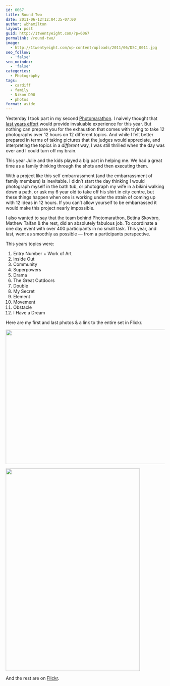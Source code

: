 ```yaml
---
id: 6067
title: Round Two
date: 2011-06-12T12:04:35-07:00
author: wbhamilton
layout: post
guid: http://1twentyeight.com/?p=6067
permalink: /round-two/
image:
  - http://1twentyeight.com/wp-content/uploads/2011/06/DSC_0011.jpg
seo_follow:
  - 'false'
seo_noindex:
  - 'false'
categories:
  - Photography
tags:
  - cardiff
  - family
  - Nikon D90
  - photos
format: aside
---
```

Yesterday I took part in my second [Photomarathon](http://www.photomarathon.co.uk/). I naively thought that [last years effort](http://1twentyeight.com/2010/06/13/twelve-in-twelve/) would provide invaluable experience for this year. But nothing can prepare you for the exhaustion that comes with trying to take 12 photographs over 12 hours on 12 different topics. And while I felt better prepared in terms of taking pictures that the judges would appreciate, and interpreting the topics in a _different_ way, I was still thrilled when the day was over and I could turn off my brain.

This year Julie and the kids played a big part in helping me. We had a great time as a family thinking through the shots and then executing them.

With a project like this self embarrassment (and the embarrassment of family members) is inevitable. I didn&#8217;t start the day thinking I would photograph myself in the bath tub, or photograph my wife in a bikini walking down a path, or ask my 6 year old to take off his shirt in city centre, but these things happen when one is working under the strain of coming up with 12 ideas in 12 hours. If you can&#8217;t allow yourself to be embarrassed it would make this project nearly impossible.

I also wanted to say that the team behind Photomarathon, Betina Skovbro, Mathew Talfan & the rest, did an absolutely fabulous job. To coordinate a one day event with over 400 participants in no small task. This year, and last, went as smoothly as possible — from a participants perspective.

This years topics were:  


<div class="shortcode-orderedlist decimal">
  </p> 
  
  <ol>
    <li>
      Entry Number + Work of Art
    </li>
    <li>
      Inside Out
    </li>
    <li>
      Community
    </li>
    <li>
      Superpowers
    </li>
    <li>
      Drama
    </li>
    <li>
      The Great Outdoors
    </li>
    <li>
      Double
    </li>
    <li>
      My Secret
    </li>
    <li>
      Element
    </li>
    <li>
      Movement
    </li>
    <li>
      Obstacle
    </li>
    <li>
      I Have a Dream
    </li>
  </ol>
  
  <p>
    </div>
  </p>
  
  <p>
    Here are my first and last photos & a link to the entire set in Flickr.
  </p>
  
  <p>
    <img class="alignnone size-full wp-image-6070" title="Entry No. + A Work of Art" src="http://1twentyeight.com/wp-content/uploads/2011/06/DSC_0011.jpg" alt="" width="640" height="425" srcset="http://1twentyeight.com/wp-content/uploads/2011/06/DSC_0011.jpg 640w, http://1twentyeight.com/wp-content/uploads/2011/06/DSC_0011-300x199.jpg 300w" sizes="(max-width: 640px) 100vw, 640px" />
  </p>
  
  <p>
    <a href="http://1twentyeight.com/wp-content/uploads/2011/06/DSC_0368.jpg"><img class="alignnone size-full wp-image-6072" title="I Have a Dream" src="http://1twentyeight.com/wp-content/uploads/2011/06/DSC_0368.jpg" alt="" width="425" height="640" srcset="http://1twentyeight.com/wp-content/uploads/2011/06/DSC_0368.jpg 425w, http://1twentyeight.com/wp-content/uploads/2011/06/DSC_0368-199x300.jpg 199w" sizes="(max-width: 425px) 100vw, 425px" /></a>
  </p>
  
  <p>
    And the rest are on <a href="http://d.pr/GzHQ">Flickr</a>.
  </p>